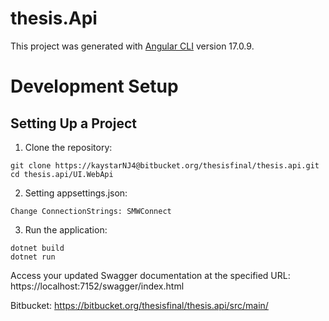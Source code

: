 # thesis.Api
This project was generated with [Angular CLI](https://angular.io/guide/setup-local) version 17.0.9.

# Development Setup
## Setting Up a Project
1. Clone the repository:
```
git clone https://kaystarNJ4@bitbucket.org/thesisfinal/thesis.api.git
cd thesis.api/UI.WebApi
```

2. Setting appsettings.json:
```
Change ConnectionStrings: SMWConnect
```

3. Run the application:
```
dotnet build
dotnet run
```

Access your updated Swagger documentation at the specified URL: https://localhost:7152/swagger/index.html

Bitbucket: https://bitbucket.org/thesisfinal/thesis.api/src/main/

